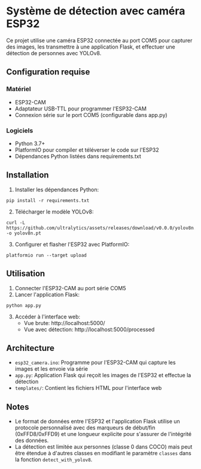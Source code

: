 # Système de détection avec caméra ESP32

Ce projet utilise une caméra ESP32 connectée au port COM5 pour capturer des images, les transmettre à une application Flask, et effectuer une détection de personnes avec YOLOv8.

## Configuration requise

### Matériel
- ESP32-CAM
- Adaptateur USB-TTL pour programmer l'ESP32-CAM
- Connexion série sur le port COM5 (configurable dans app.py)

### Logiciels
- Python 3.7+ 
- PlatformIO pour compiler et téléverser le code sur l'ESP32
- Dépendances Python listées dans requirements.txt

## Installation

1. Installer les dépendances Python:
```
pip install -r requirements.txt
```

2. Télécharger le modèle YOLOv8:
```
curl -L https://github.com/ultralytics/assets/releases/download/v0.0.0/yolov8n.pt -o yolov8n.pt
```

3. Configurer et flasher l'ESP32 avec PlatformIO:
```
platformio run --target upload
```

## Utilisation

1. Connecter l'ESP32-CAM au port série COM5
2. Lancer l'application Flask:
```
python app.py
```
3. Accéder à l'interface web:
   - Vue brute: http://localhost:5000/
   - Vue avec détection: http://localhost:5000/processed

## Architecture

- `esp32_camera.ino`: Programme pour l'ESP32-CAM qui capture les images et les envoie via série
- `app.py`: Application Flask qui reçoit les images de l'ESP32 et effectue la détection
- `templates/`: Contient les fichiers HTML pour l'interface web

## Notes

- Le format de données entre l'ESP32 et l'application Flask utilise un protocole personnalisé avec des marqueurs de début/fin (0xFFD8/0xFFD9) et une longueur explicite pour s'assurer de l'intégrité des données.
- La détection est limitée aux personnes (classe 0 dans COCO) mais peut être étendue à d'autres classes en modifiant le paramètre `classes` dans la fonction `detect_with_yolov8`. 
